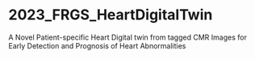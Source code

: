 # 2023_FRGS_HeartDigitalTwin
A Novel Patient-specific Heart Digital twin from tagged CMR Images for Early Detection and Prognosis of Heart Abnormalities
